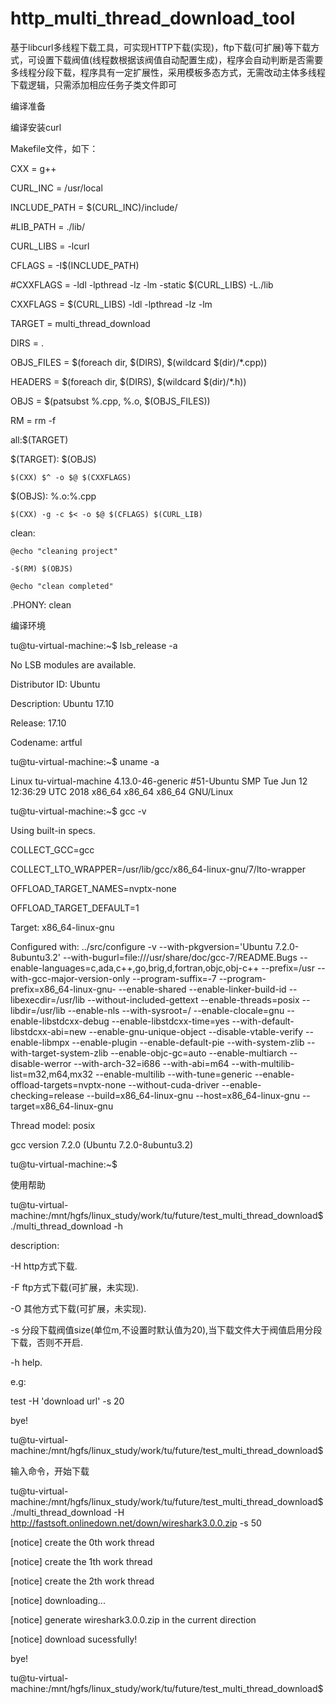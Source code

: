 # http_multi_thread_download_tool
基于libcurl多线程下载工具，可实现HTTP下载(实现)，ftp下载(可扩展)等下载方式，可设置下载阀值(线程数根据该阀值自动配置生成)，程序会自动判断是否需要多线程分段下载，程序具有一定扩展性，采用模板多态方式，无需改动主体多线程下载逻辑，只需添加相应任务子类文件即可

编译准备

编译安装curl

Makefile文件，如下：

CXX = g++

CURL_INC = /usr/local

INCLUDE_PATH = $(CURL_INC)/include/

#LIB_PATH = ./lib/

CURL_LIBS = -lcurl

CFLAGS = -I$(INCLUDE_PATH) 

#CXXFLAGS = -ldl -lpthread -lz -lm -static $(CURL_LIBS) -L./lib 

CXXFLAGS = $(CURL_LIBS) -ldl -lpthread -lz -lm   

TARGET = multi_thread_download

DIRS = .

OBJS_FILES = $(foreach dir, $(DIRS), $(wildcard $(dir)/*.cpp))

HEADERS = $(foreach dir, $(DIRS), $(wildcard $(dir)/*.h))

OBJS = $(patsubst %.cpp, %.o, $(OBJS_FILES))

RM = rm -f

all:$(TARGET)

$(TARGET): $(OBJS)

	$(CXX) $^ -o $@ $(CXXFLAGS)

$(OBJS): %.o:%.cpp

	$(CXX) -g -c $< -o $@ $(CFLAGS) $(CURL_LIB)

clean:

	@echo "cleaning project"
	
	-$(RM) $(OBJS)
	
	@echo "clean completed"
	
.PHONY: clean 

编译环境

tu@tu-virtual-machine:~$ lsb_release -a

No LSB modules are available.

Distributor ID:	Ubuntu

Description:	Ubuntu 17.10

Release:	17.10

Codename:	artful

tu@tu-virtual-machine:~$ uname -a

Linux tu-virtual-machine 4.13.0-46-generic #51-Ubuntu SMP Tue Jun 12 12:36:29 UTC 2018 x86_64 x86_64 x86_64 GNU/Linux

tu@tu-virtual-machine:~$ gcc -v

Using built-in specs.

COLLECT_GCC=gcc

COLLECT_LTO_WRAPPER=/usr/lib/gcc/x86_64-linux-gnu/7/lto-wrapper

OFFLOAD_TARGET_NAMES=nvptx-none

OFFLOAD_TARGET_DEFAULT=1

Target: x86_64-linux-gnu

Configured with: ../src/configure -v --with-pkgversion='Ubuntu 7.2.0-8ubuntu3.2' --with-bugurl=file:///usr/share/doc/gcc-7/README.Bugs --enable-languages=c,ada,c++,go,brig,d,fortran,objc,obj-c++ --prefix=/usr --with-gcc-major-version-only --program-suffix=-7 --program-prefix=x86_64-linux-gnu- --enable-shared --enable-linker-build-id --libexecdir=/usr/lib --without-included-gettext --enable-threads=posix --libdir=/usr/lib --enable-nls --with-sysroot=/ --enable-clocale=gnu --enable-libstdcxx-debug --enable-libstdcxx-time=yes --with-default-libstdcxx-abi=new --enable-gnu-unique-object --disable-vtable-verify --enable-libmpx --enable-plugin --enable-default-pie --with-system-zlib --with-target-system-zlib --enable-objc-gc=auto --enable-multiarch --disable-werror --with-arch-32=i686 --with-abi=m64 --with-multilib-list=m32,m64,mx32 --enable-multilib --with-tune=generic --enable-offload-targets=nvptx-none --without-cuda-driver --enable-checking=release --build=x86_64-linux-gnu --host=x86_64-linux-gnu --target=x86_64-linux-gnu

Thread model: posix

gcc version 7.2.0 (Ubuntu 7.2.0-8ubuntu3.2) 

tu@tu-virtual-machine:~$ 

使用帮助

tu@tu-virtual-machine:/mnt/hgfs/linux_study/work/tu/future/test_multi_thread_download$ ./multi_thread_download -h

description:

-H http方式下载.

-F ftp方式下载(可扩展，未实现).

-O 其他方式下载(可扩展，未实现).

-s 分段下载阀值size(单位m,不设置时默认值为20),当下载文件大于阀值启用分段下载，否则不开启.

-h help.

e.g:

test -H 'download url' -s 20

bye!

tu@tu-virtual-machine:/mnt/hgfs/linux_study/work/tu/future/test_multi_thread_download$ 

输入命令，开始下载

tu@tu-virtual-machine:/mnt/hgfs/linux_study/work/tu/future/test_multi_thread_download$ ./multi_thread_download -H http://fastsoft.onlinedown.net/down/wireshark3.0.0.zip -s 50

[notice] create the 0th work thread

[notice] create the 1th work thread

[notice] create the 2th work thread

[notice] downloading...

[notice] generate wireshark3.0.0.zip in the current direction

[notice] download sucessfully!

bye!

tu@tu-virtual-machine:/mnt/hgfs/linux_study/work/tu/future/test_multi_thread_download$

